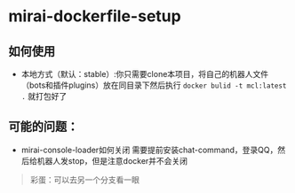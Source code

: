 # mirai-dockerfile-setup
## 如何使用
* 本地方式（默认：stable）:你只需要clone本项目，将自己的机器人文件（bots和插件plugins）放在同目录下然后执行
```docker bulid -t mcl:latest .```
就打包好了
## 可能的问题：
- mirai-console-loader如何关闭
需要提前安装chat-command，登录QQ，然后给机器人发stop，但是注意docker并不会关闭
> 彩蛋：可以去另一个分支看一眼

